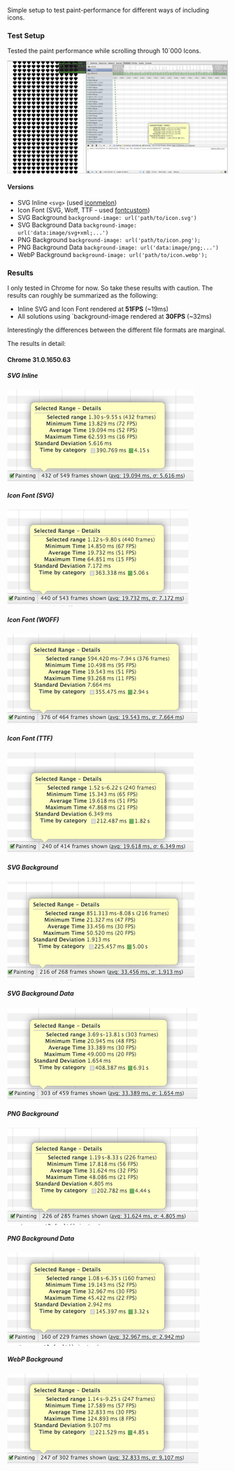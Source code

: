Simple setup to test paint-performance for different ways of including icons.

### Test Setup
Tested the paint performance while scrolling through 10`000 Icons.

![Setup](img/results/test-setup.png)

#### Versions
- SVG Inline `<svg>` (used [iconmelon](http://iconmelon.com/))
- Icon Font (SVG, Woff, TTF - used [fontcustom](http://fontcustom.com/))
- SVG Background `background-image: url('path/to/icon.svg')`
- SVG Background Data `background-image: url('data:image/svg+xml;...')`
- PNG Background `background-image: url('path/to/icon.png');`
- PNG Background Data `background-image: url('data:image/png;...')`
- WebP Background `background-image: url('path/to/icon.webp');`

### Results
I only tested in Chrome for now. So take these results with caution. The results can roughly be summarized as the following:

- Inline SVG and Icon Font rendered at __51FPS__ (~19ms)
- All solutions using `background-image rendered at __30FPS__ (~32ms)

Interestingly the differences between the different file formats are marginal.

The results in detail:
#### Chrome 31.0.1650.63

##### SVG Inline
![SVG Inline](img/results/1-paint-performance-svg-inline.png)

##### Icon Font (SVG)
![Icon Font (SVG)](img/results/2a-paint-performance-font-svg.png)

##### Icon Font (WOFF)
![Icon Font (WOFF)](img/results/2b-paint-performance-font-woff.png)

##### Icon Font (TTF)
![Icon Font (WOFF)](img/results/2c-paint-performance-font-ttf.png)

##### SVG Background
![SVG Background)](img/results/3-paint-performance-svg-bg.png)

##### SVG Background Data
![SVG Background Data)](img/results/4-paint-performance-svg-bg-data.png)

##### PNG Background
![PNG Background)](img/results/5-paint-performance-png-bg.png)

##### PNG Background Data
![PNG Background Data)](img/results/6-paint-performance-png-bg-data.png)

##### WebP Background
![WebP Background)](img/results/7-paint-performance-webp-bg.png)
